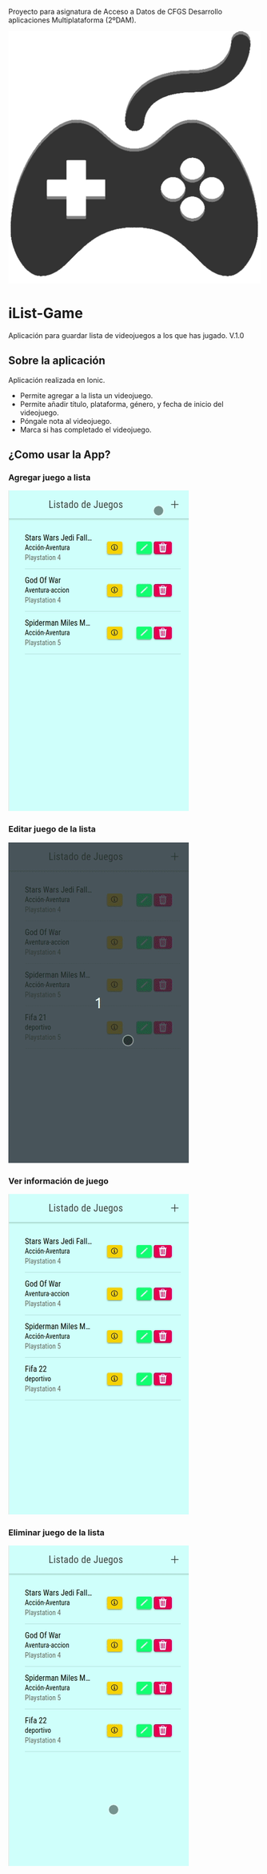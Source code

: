 Proyecto para asignatura de Acceso a Datos de CFGS Desarrollo aplicaciones Multiplataforma (2ºDAM).

![](logo_ilist.png)

# iList-Game

Aplicación para guardar lista de videojuegos a los que has jugado. V.1.0

## Sobre la aplicación

Aplicación realizada en Ionic.
- Permite agregar a la lista un videojuego.
- Permite añadir título, plataforma, género, y fecha de inicio del videojuego.
- Póngale nota al videojuego.
- Marca si has completado el videojuego.


## ¿Como usar la App?

### Agregar juego a lista

![](01.gif)

### Editar juego de la lista

![](02.gif)

### Ver información de juego

![](03.gif)

### Eliminar juego de la lista

![](04.gif)



